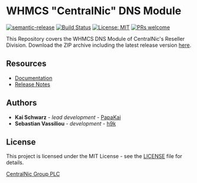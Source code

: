 # WHMCS "CentralNic" DNS Module #

[![semantic-release](https://img.shields.io/badge/%20%20%F0%9F%93%A6%F0%9F%9A%80-semantic--release-e10079.svg)](https://github.com/semantic-release/semantic-release)
[![Build Status](https://github.com/centralnic-reseller/whmcs-dns/workflows/Release/badge.svg?branch=master)](https://github.com/centralnic-reseller/whmcs-dns/workflows/Release/badge.svg?branch=master)
[![License: MIT](https://img.shields.io/badge/License-MIT-blue.svg)](https://opensource.org/licenses/MIT)
[![PRs welcome](https://img.shields.io/badge/PRs-welcome-brightgreen.svg)](https://github.com/centralnic-reseller/whmcs-dns/blob/master/CONTRIBUTING.md)

This Repository covers the WHMCS DNS Module of CentralNic's Reseller Division. Download the ZIP archive including the latest release version [here](https://github.com/centralnic-reseller/whmcs-dns/raw/master/whmcs-cnic-dns-latest.zip).

## Resources ##

* [Documentation](https://centralnic-reseller.github.io/centralnic-reseller/docs/hexonet/whmcs/whmcs-dns#dns-addon)
* [Release Notes](https://github.com/centralnic-reseller/whmcs-dns/releases)

## Authors ##

* **Kai Schwarz** - *lead development* - [PapaKai](https://github.com/papakai)
* **Sebastian Vassiliou** - *development* - [h9k](https://github.com/h9k)

## License ##

This project is licensed under the MIT License - see the [LICENSE](https://github.com/centralnic-reseller/whmcs-dns/blob/master/LICENSE) file for details.

[CentralNic Group PLC](https://centralnicgroup.com)
